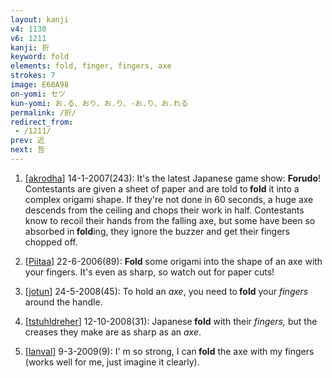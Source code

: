```yaml
---
layout: kanji
v4: 1130
v6: 1211
kanji: 折
keyword: fold
elements: fold, finger, fingers, axe
strokes: 7
image: E68A98
on-yomi: セツ
kun-yomi: お.る、おり、お.り、-お.り、お.れる
permalink: /折/
redirect_from:
 - /1211/
prev: 近
next: 哲
---
```


1) [<a href="http://kanji.koohii.com/profile/akrodha">akrodha</a>] 14-1-2007(243): It&#039;s the latest Japanese game show: <strong>Forudo</strong>! Contestants are given a sheet of paper and are told to<strong> fold</strong> it into a complex origami shape. If they&#039;re not done in 60 seconds, a huge axe descends from the ceiling and chops their work in half. Contestants know to recoil their hands from the falling axe, but some have been so absorbed in<strong> fold</strong>ing, they ignore the buzzer and get their fingers chopped off.

2) [<a href="http://kanji.koohii.com/profile/Piitaa">Piitaa</a>] 22-6-2006(89): <strong>Fold</strong> some origami into the shape of an axe with your fingers. It&#039;s even as sharp, so watch out for paper cuts!

3) [<a href="http://kanji.koohii.com/profile/jotun">jotun</a>] 24-5-2008(45): To hold an <em>axe</em>, you need to<strong> fold</strong> your <em>fingers</em> around the handle.

4) [<a href="http://kanji.koohii.com/profile/tstuhldreher">tstuhldreher</a>] 12-10-2008(31): Japanese<strong> fold</strong> with their <em>fingers,</em> but the creases they make are as sharp as an <em>axe</em>.

5) [<a href="http://kanji.koohii.com/profile/lanval">lanval</a>] 9-3-2009(9): I&#039; m so strong, I can<strong> fold</strong> the axe with my fingers (works well for me, just imagine it clearly).

